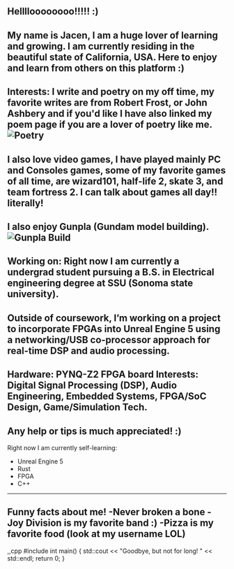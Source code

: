 ## Helllloooooooo!!!!! :)
My name is Jacen, I am a huge lover of learning and growing. I am currently residing in the beautiful state of California, USA. Here to enjoy and learn from others on this platform :) 
-------------------------------
Interests: 
I write and poetry on my off time, my favorite writes are from Robert Frost, or John Ashbery and if you'd like I have also linked my poem page if you are a lover of poetry like me.
![Poetry](https://github.com/user-attachments/assets/81ea59e7-bab4-4248-a7d9-d154a30260e3)
-----------------------------------------------------
I also love video games, I have played mainly PC and Consoles games, some of my favorite games of all time, are wizard101, half-life 2, skate 3, and team fortress 2. I can talk about games all day!! literally!
------------------------
I also enjoy Gunpla (Gundam model building).
![Gunpla Build](https://github.com/user-attachments/assets/95c68e5c-2096-4af8-9a15-661461486dd3)
------------------------------------------------
Working on:
Right now I am currently a undergrad student pursuing a B.S. in Electrical engineering degree at SSU (Sonoma state university).
-----------------------------------------------------------------
Outside of coursework, I’m working on a project to incorporate FPGAs into Unreal Engine 5 using a networking/USB co-processor approach for real-time DSP and audio processing.
--------------------------------------------------
Hardware: PYNQ-Z2 FPGA board
Interests: Digital Signal Processing (DSP), Audio Engineering, Embedded Systems, FPGA/SoC Design, Game/Simulation Tech.
---------------------------------------------------------
Any help or tips is much appreciated! :)
---------------------------------------------------
Right now I am currently self-learning:
- Unreal Engine 5
- Rust
- FPGA
- C++
-------------------------
Funny facts about me!
-Never broken a bone
-Joy Division is my favorite band :)
-Pizza is my favorite food (look at my username LOL)
------------------------------------------
,,cpp
#include <iostream>
int main() {
    std::cout << "Goodbye, but not for long! " << std::endl;
    return 0;
}


